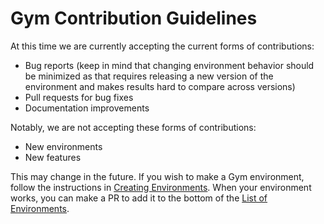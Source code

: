 # Gym Contribution Guidelines

At this time we are currently accepting the current forms of contributions:

- Bug reports (keep in mind that changing environment behavior should be minimized as that requires releasing a new version of the environment and makes results hard to compare across versions)
- Pull requests for bug fixes
- Documentation improvements

Notably, we are not accepting these forms of contributions:

- New environments
- New features

This may change in the future.
If you wish to make a Gym environment, follow the instructions in [Creating Environments](https://github.com/openai/gym/blob/master/docs/creating-environments.md).  When your environment works, you can make a PR to add it to the bottom of the [List of Environments](https://github.com/openai/gym/blob/master/docs/environments.md).
